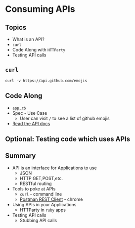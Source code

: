 # Consuming APIs

## Topics
* What is an API?
* ``curl``
* Code Along with ``HTTParty``
* Testing API calls

## ``curl``
```
curl -v https://api.github.com/emojis
```

## Code Along

* [``app.rb``](app.rb)
* Spec - Use Case
  *  User can visit ``/`` to see a list of github emojis
* [Read the API docs](https://developer.github.com/v3/emojis/)

## Optional: Testing code which uses APIs

## Summary
* API is an interface for Applications to use
  * JSON
  * HTTP GET,POST,etc.
  * RESTful routing
* Tools to poke at APIs
  * ``curl`` - command line
  * [Postman REST Client](http://bit.ly/stujo_postman) - chrome
* Using APIs in your Applications
  * HTTParty in ``ruby`` apps
* Testing API calls
  * Stubbing API calls
